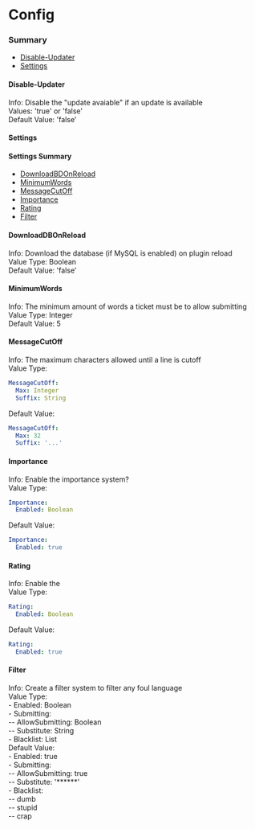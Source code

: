 # Config #

### Summary ###
- [Disable-Updater](#user-content-disable-updater)
- [Settings](#user-content-settings)

#### Disable-Updater ####
  Info: Disable the "update avaiable" if an update is available  
  Values: 'true' or 'false'  
  Default Value: 'false'

#### Settings ####
  #### Settings Summary ####
  - [DownloadBDOnReload](#user-content-downloaddbonreload)
  - [MinimumWords](#user-content-minimumwords)
  - [MessageCutOff](#user-content-messagecutoff)
  - [Importance](#user-content-importance)
  - [Rating](#user-content-rating)
  - [Filter](#user-content-filter)
  
  #### DownloadDBOnReload ####
  Info: Download the database (if MySQL is enabled) on plugin reload  
  Value Type: Boolean  
  Default Value: 'false'
  
  #### MinimumWords ####
  Info: The minimum amount of words a ticket must be to allow submitting  
  Value Type: Integer  
  Default Value: 5
  
  #### MessageCutOff ####
  Info: The maximum characters allowed until a line is cutoff  
  Value Type:
  ```yaml
  MessageCutOff:
    Max: Integer  
    Suffix: String
  ```
  Default Value: 
  ```yaml 
  MessageCutOff:
    Max: 32  
    Suffix: '...'
  ```
  
  #### Importance ####
  Info: Enable the importance system?  
  Value Type:   
  ```yaml
  Importance:
    Enabled: Boolean 
  ```
  Default Value:  
  ```yaml
  Importance:
    Enabled: true
  ```
  
  #### Rating ####
  Info: Enable the   
  Value Type:  
  ```yaml
  Rating:
    Enabled: Boolean 
  ```
  Default Value:  
  ```yaml
  Rating:
    Enabled: true
  ``` 
  
  #### Filter ####
  Info: Create a filter system to filter any foul language  
  Value Type:  
  \- Enabled: Boolean  
  \- Submitting:  
    \-- AllowSubmitting: Boolean  
    \-- Substitute: String  
  \- Blacklist: List  
  Default Value:  
  \- Enabled: true  
  \- Submitting:  
    \-- AllowSubmitting: true  
    \-- Substitute: '******'  
  \- Blacklist:  
    \-- dumb  
    \-- stupid  
    \-- crap  

